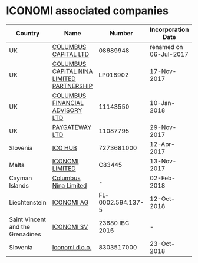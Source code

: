 # ICONOMI associated companies
Country | Name | Number | Incorporation Date
---|---|---|---
UK | [COLUMBUS CAPITAL LTD](https://beta.companieshouse.gov.uk/company/08689948) | 08689948 | renamed on 06-Jul-2017
UK | [COLUMBUS CAPITAL NINA LIMITED PARTNERSHIP](https://beta.companieshouse.gov.uk/company/LP018902) | LP018902 | 17-Nov-2017 
UK | [COLUMBUS FINANCIAL ADVISORY LTD](https://beta.companieshouse.gov.uk/company/11143550) | 11143550 | 10-Jan-2018
UK | [PAYGATEWAY LTD](https://beta.companieshouse.gov.uk/company/11087795) | 11087795 | 29-Nov-2017
Slovenia | [ICO HUB](https://www.bizi.si/ICO-HUB-D-O-O/maticno-podjetje/) | 7273681000 | 12-Apr-2017
Malta | [ICONOMI LIMITED](https://opencorporates.com/companies/mt/C83445) | C83445 | 13-Nov-2017
Cayman Islands | [Columbus Nina Limited](https://www.columbusfinancialadvisory.com/cfa-blog/2018/3/15/columbus-nina-limited-incorporated) | - | 02-Feb-2018
Liechtenstein | [ICONOMI AG](http://www.oera.li/webservices/HRG/HRG.asmx/getHRGHTML?chnr=0002594137&amt=690&toBeModified=0&validOnly=11000&lang=1&sort=0) | FL-0002.594.137-5 | 12-Oct-2018
Saint Vincent and the Grenadines | [ICONOMI SV](http://www.info-clipper.com/en/company/st-vincent-the-grenadines/iconomi-inc.vcddig9kb.html) | 23680 IBC 2016 | -
Slovenia | [Iconomi d.o.o.](https://search.bisnode.si/si/468234/iconomi-d-o-o/) | 8303517000 | 23-Oct-2018
